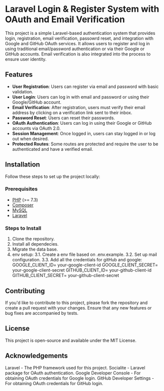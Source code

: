 # Laravel Login & Register System with OAuth and Email Verification

This project is a simple Laravel-based authentication system that provides login, registration, email verification, passowrd reset, and integration with Google and GitHub OAuth services. It allows users to register and log in using traditional email/password authentication or via their Google or GitHub accounts. Email verification is also integrated into the process to ensure user identity.

## Features

- **User Registration**: Users can register via email and password with basic validation.
- **User Login**: Users can log in with email and password or using their Google/GitHub account.
- **Email Verification**: After registration, users must verify their email address by clicking on a verification link sent to their inbox.
- **Password Reset**: Users can reset their passwords.
- **OAuth Authentication**: Users can log in using their Google or GitHub accounts via OAuth 2.0.
- **Session Management**: Once logged in, users can stay logged in or log out when desired.
- **Protected Routes**: Some routes are protected and require the user to be authenticated and have a verified email.

## Installation

Follow these steps to set up the project locally:

### Prerequisites

- [PHP](https://www.php.net/) (>= 7.3)
- [Composer](https://getcomposer.org/)
- [MySQL](https://www.mysql.com/)
- [Laravel](https://laravel.com/)

### Steps to Install

1. Clone the repository.
2. Install all dependecies.
3. Migrate the data base.
4. env setup:
    3.1. Create a env file based on .env.example.
    3.2. Set up mail configuration.
    3.3. Add all the credentials for gitHub and google:
        GOOGLE_CLIENT_ID= your-google-client-id
        GOOGLE_CLIENT_SECRET= your-google-client-secret
        GITHUB_CLIENT_ID= your-github-client-id
        GITHUB_CLIENT_SECRET= your-github-client-secret


## Contributing

If you'd like to contribute to this project, please fork the repository and create a pull request with your changes. Ensure that any new features or bug fixes are accompanied by tests.

## License

This project is open-source and available under the MIT License.

## Acknowledgements

Laravel - The PHP framework used for this project.
Socialite - Laravel package for OAuth authentication.
Google Developer Console - For obtaining OAuth credentials for Google login.
GitHub Developer Settings - For obtaining OAuth credentials for GitHub login.